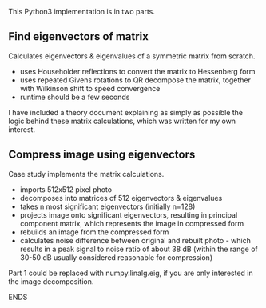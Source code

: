 This Python3 implementation is in two parts.

## Find eigenvectors of matrix
Calculates eigenvectors & eigenvalues of a symmetric matrix from scratch.
- uses Householder reflections to convert the matrix to Hessenberg form
- uses repeated Givens rotations to QR decompose the matrix, together with Wilkinson shift to speed convergence
- runtime should be a few seconds

I have included a theory document explaining as simply as possible the logic behind these matrix calculations, which was written for my own interest.

## Compress image using eigenvectors
Case study implements the matrix calculations.
- imports 512x512 pixel photo
- decomposes into matrices of 512 eigenvectors & eigenvalues
- takes n most significant eigenvectors (initially n=128)
- projects image onto significant eigenvectors, resulting in principal component matrix, which represents the image in compressed form
- rebuilds an image from the compressed form
- calculates noise difference between original and rebuilt photo - which results in a peak signal to noise ratio of about 38 dB (within the range of 30-50 dB usually considered reasonable for compression)

Part 1 could be replaced with numpy.linalg.eig, if you are only interested in the image decomposition.

ENDS